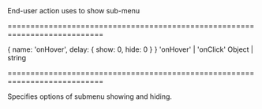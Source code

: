 <!--**
/*-------------------------------------------
    Auto-generated file. Do not modify.
-------------------------------------------

**-->
<!--d-->End-user action uses to show sub-menu<!--/d-->
===========================================================================
<!--default-->{ name: 'onHover', delay: { show: 0, hide: 0 } }<!--/default-->
<!--acceptValues-->'onHover' | 'onClick'<!--/acceptValues-->
<!--type-->Object | string<!--/type-->
===========================================================================

<!--shortDescription-->
Specifies options of submenu showing and hiding.
<!--/shortDescription-->

<!--fullDescription-->

<!--/fullDescription-->